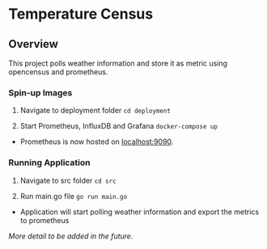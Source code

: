# Temperature Census

## Overview
This project polls weather information and store it as metric using opencensus and prometheus.


### Spin-up Images
1. Navigate to deployment folder
`cd deployment`

2. Start Prometheus, InfluxDB and Grafana
`docker-compose up`
* Prometheus is now hosted on [localhost:9090](localhost:9090).


### Running Application
1. Navigate to src folder
`cd src`

2. Run main.go file
`go run main.go`
* Application will start polling weather information and export the metrics to prometheus 



_More detail to be added in the future._


